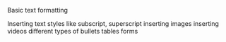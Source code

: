 
Basic text formatting 

Inserting text styles like subscript, superscript
inserting images
inserting videos 
different types of bullets
tables
forms 
